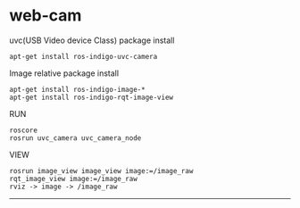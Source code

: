 # web-cam

uvc\(USB Video device Class\) package install

```
apt-get install ros-indigo-uvc-camera
```

Image relative package install

```
apt-get install ros-indigo-image-*
apt-get install ros-indigo-rqt-image-view
```

RUN

```
roscore
rosrun uvc_camera uvc_camera_node
```

VIEW

```
rosrun image_view image_view image:=/image_raw
rqt_image_view image:=/image_raw
rviz -> image -> /image_raw
```

---

